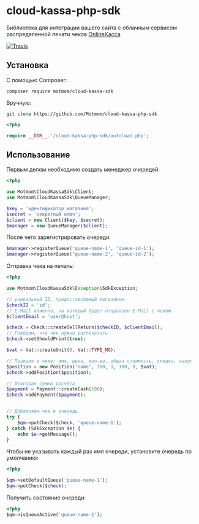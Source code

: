 # cloud-kassa-php-sdk

Библиотека для интеграции вашего сайта с облачным сервисом распределенной печати чеков [OnlineКасса](http://cloud-kassa.com/)

[![Travis](https://img.shields.io/travis/Motmom/cloud-kassa-php-sdk.svg?style=flat-square)](https://travis-ci.org/Motmom/cloud-kassa-php-sdk)

## Установка

С помощью Composer:

```
composer require motmom/cloud-kassa-sdk
```

Вручную:

```
git clone https://github.com/Motmom/cloud-kassa-php-sdk
```

```php
<?php

require __DIR__.'/cloud-kassa-php-sdk/autoload.php';
```

## Использование

Первым делом необходимо создать менеджер очередей:

```php
<?php

use Motmom\CloudKassaSdk\Client;
use Motmom\CloudKassaSdk\QueueManager;

$key = 'идентификатор магазина';
$secret = 'секретный ключ';
$client = new Client($key, $secret);
$manager = new QueueManager($client);
```

После чего зарегистрировать очереди:

```php
$manager->registerQueue('queue-name-1', 'queue-id-1');
$manager->registerQueue('queue-name-2', 'queue-id-2');
```

Отправка чека на печать:

```php
<?php

use Motmom\CloudKassaSdk\Exception\SdkException;

// уникальный ID, предоставляемый магазином
$checkID = 'id';
// E-Mail клиента, на который будет отправлен E-Mail с чеком.
$clientEmail = 'user@host';

$check = Check::createSellReturn($checkID, $clientEmail);
// Говорим, что чек нужно распечатать
$check->setShouldPrint(true);

$vat = Vat::createUnit(0, Vat::TYPE_NO);

// Позиция в чеке: имя, цена, кол-во, общая стоимость, скидка, налог
$position = new Position('name', 100, 1, 100, 0, $vat);
$check->addPosition($position);

// Итоговая сумма расчёта
$payment = Payment::createCash(100);
$check->addPayment($payment);


// Добавляем чек в очередь.
try {
    $qm->putCheck($check, 'queue-name-1');
} catch (SdkException $e) {
    echo $e->getMessage();
}
```

Чтобы не указывать каждый раз имя очереди, установите очередь по умолчанию:

```php
<?php

$qm->setDefaultQueue('queue-name-1');
$qm->putCheck($check);
```


Получить состояние очереди:

```php
<?php
$qm->isQueueActive('queue-name-1');
```
